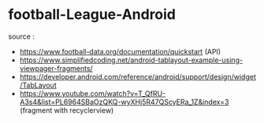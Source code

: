 # football-League-Android

source :

- https://www.football-data.org/documentation/quickstart (API)
- https://www.simplifiedcoding.net/android-tablayout-example-using-viewpager-fragments/
- https://developer.android.com/reference/android/support/design/widget/TabLayout
- https://www.youtube.com/watch?v=T_QfRU-A3s4&list=PL6964SBaOzQKQ-wyXHj5R47QScyERa_1Z&index=3 (fragment with recyclerview)
